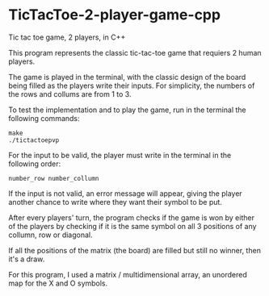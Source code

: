 # TicTacToe-2-player-game-cpp
Tic tac toe game, 2 players, in C++

This program represents the classic tic-tac-toe game that requiers 2 human players.

The game is played in the terminal, with the classic design of the board being filled as the players
write their inputs. For simplicity, the numbers of the rows and collums are from 1 to 3.

To test the implementation and to play the game, run in the terminal the following commands:
    
    make
    ./tictactoepvp

For the input to be valid, the player must write in the terminal in the following order:
    
    number_row number_collumn

If the input is not valid, an error message will appear, giving the player another chance to write where they want their symbol to be put.

After every players' turn, the program checks if the game is won by either of the players by checking if it is the same symbol on all 3 positions of any collumn, row or diagonal.

If all the positions of the matrix (the board) are filled but still no winner, then it's a draw.

For this program, I used a matrix / multidimensional array, an unordered map for the X and O symbols.
